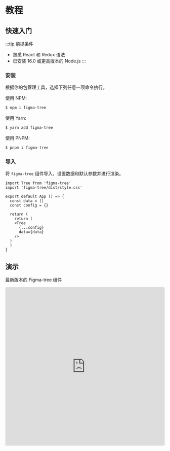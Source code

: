 # 教程

## 快速入门

:::tip 前提条件

- 熟悉 React 和 Redux 语法
- 已安装 16.0 或更高版本的 Node.js
  :::

### 安装

根据你的包管理工具，选择下列任意一项命令执行。

使用 NPM:

```bash
$ npm i figma-tree
```

使用 Yarn:

```bash
$ yarn add figma-tree
```

使用 PNPM:

```bash
$ pnpm i figma-tree
```

### 导入

将 `figma-tree` 组件导入，设置数据和默认参数并进行渲染。

```tsx
import Tree from 'figma-tree'
import 'figma-tree/dist/style.css'

export default App () => {
  const data = []
  const config = {}

  return (
    return (
    <Tree
      {...config}
      data={data}
    />
  )
  )
}
```

## 演示

最新版本的 Figma-tree 组件

<iframe src="https://codesandbox.io/embed/figma-tree-demo-hhqgws?autoresize=1&fontsize=14&hidenavigation=1&theme=dark"
  style="width:100%; height:500px; border:0; border-radius: 4px; overflow:hidden;"
  title="figma-tree-demo"
  allow="accelerometer; ambient-light-sensor; camera; encrypted-media; geolocation; gyroscope; hid; microphone; midi; payment; usb; vr; xr-spatial-tracking"
  sandbox="allow-forms allow-modals allow-popups allow-presentation allow-same-origin allow-scripts"
></iframe>
